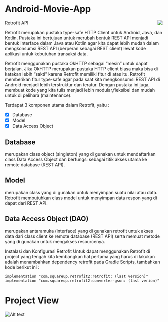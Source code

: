 # Android-Movie-App


<a href="https://www.fsf.org">
	<img align="right" src="https://github.com/rendiwibawa/Android-Movie-App/blob/master/ezgif.com-gif-maker%20(4).gif">
</a>

Retrofit API

Retrofit merupakan pustaka type-safe HTTP Client untuk Android, Java, dan Kotlin. Pustaka ini bertujuan untuk merubah bentuk REST API menjadi bentuk interface dalam Java atau Kotlin agar kita dapat lebih mudah dalam mengkonsumsi REST API (berperan sebagai REST client) lewat kode aplikasi untuk kebutuhan transaksi data.

Retrofit menggunakan pustaka OkHTTP sebagai “mesin” untuk dapat berjalan. Jika OkHTTP merupakan pustaka HTTP client biasa maka bisa di katakan lebih “sakti” karena Retrofit memiliki fitur di atas itu. Retrofit memberikan fitur type-safe agar pada saat kita mengkonsumsi REST API di Android menjadi lebih terstruktur dan teratur. Dengan pustaka ini juga, membuat kode yang kita tulis menjadi lebih modular,fleksibel dan mudah untuk di pelihara (maintenance).

Terdapat 3 komponen utama dalam Retrofit, yaitu :

- [x] Database
- [x] Model
- [x] Data Access Object

## Database 
merupakan class object (singleton) yang di gunakan untuk mendaftarkan class Data Access Object dan berfungsi sebagai titik akses utama ke remote database (REST API).

## Model 
merupakan class yang di gunakan untuk menyimpan suatu nilai atau data. Retrofit membutuhkan class model untuk menyimpan data respon yang di dapat dari REST API.

## Data Access Object (DAO) 
merupakan antaramuka (interface) yang di gunakan retrofit untuk akses data dari class client ke remote database (REST API) serta memuat metode yang di gunakan untuk mengakses resourcenya.

Instalasi dan Konfigurasi Retrofit
Untuk dapat menggunakan Retrofit di project yang tengah kita kembangkan hal pertama yang harus di lakukan adalah menambahkan dependency retrofit pada Gradle Scripts, tambahkan kode berikut ini :

    implementation "com.squareup.retrofit2:retrofit: (last version)"
    implementation "com.squareup.retrofit2:converter-gson: (last verion)"
  
 # Project View
 
![Alt text](3ss.jpeg)
